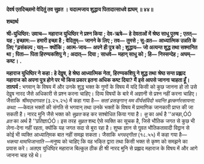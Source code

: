 **देवर्ष एतदिच्छामो वेदितुं तव सुव्रत ।** **यदात्मजाय शुद्धाय पितादात्साधवे ह्यघम् ॥ ४४॥** 

**शब्दार्थ** 

**श्री-युधिष्ठिर: उवाच—** **महाराज युधिष्ठिर ने प्रश्न किया** **; देव-ऋषे—** **हे देवताओं में श्रेष्ठ साधु पुरुष** **; एतत्—** **यह** **; इच्छाम:—** **हमारी इच्छा है** **; वेदितुम्—** **जानने के लिए** **; तव—** **तुमसे** **; सु-व्रत—** **आध्यात्मिक उन्नति के लिए ²ढ़संकल्प** **; यत्—** **क्योंकि** **;** **आत्म-जाय—** **अपने ही पुत्र को** **; शुद्धाय—** **जो अत्यन्त शुद्ध तथा सश्मानित था** **; पिता—** **पिता हिरण्यकशिपु ने** **; अदात्—** **दिया** **;** **साधवे—** **महान् साधु को** **; हि—** **निस्सन्देह** **; अघम्—** **कष्ट।** **.** 

**महाराज युधिष्ठिर ने कहा : हे देवॢष, हे श्रेष्ठ आध्यात्मिक नेता, हिरण्यकशिपु ने शुद्ध तथा** **श्रेष्ठ सन्त प्रह्लाद महाराज को अपना पुत्र होने पर भी किस प्रकार इतना अधिक कष्ट दिया? मैं** **इसे आपसे जानना चाहता हूँ।** **तात्पर्य :** भगवान् के विषय में और उनके शुद्ध भक्त के गुणों के विषय में यदि किसी को कुछ जानना हो तो उसे देवॢष नारद जैसे अधिकारी से प्रश्न करना चाहिए। दिव्य विषयों के बारे में अज्ञानी से प्रश्न नहीं करना चाहिए। जैसाकि *श्रीमद्भागवत* (३.२५.२५) में कहा गया है— *सतां प्रसङ्गान् मम* *वीर्यसंविदो भवन्ति हृत्कर्णरसायना: कथा:* —केवल भक्तों की संगति से भगवान् तथा उनके भक्तों के विषय में प्रामाणिक जानकारी प्राप्त की जा सकती है। नारद मुनि जैसे भक्त को *सुव्रत* कह कर सश्बोधित किया गया है। *सु* का अर्थ है ''अच्छा,ÓÓ *व्रत* का अर्थ है ''प्रतिज्ञाÓÓ। इस तरह *सुव्रत* शब्द ऐसे व्यक्ति का सूचक है, जिसे भौतिक जगत से कुछ भी लेना-देना नहीं रहता, क्योंकि यह जगत सदा से बुरा रहा है। शुष्क ज्ञान से गॢवत भौतिकतावादी विद्वान से कोई भी व्यक्ति आध्याति्मक बात नहीं समझ सकता। जैसाकि *भगवद्गीता* (१८.५५) में कहा गया है— *भक्त्या मामभिजानाति* —मनुष्य को चाहिए कि वह भकि्त द्वारा तथा किसी भक्त से कृष्ण को समझने का प्रयास करे। अतएव युधिष्ठिर महाराज बिल्कुल ठीक ही श्री नारद मुनि से प्रह्लाद महाराज के विषय में और आगे जानना चाह रहे थे।  